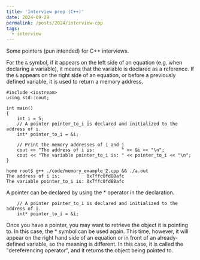 ```yaml
---
title: 'Interview prep (C++)'
date: 2024-09-29
permalink: /posts/2024/interview-cpp
tags:
  - interview
---
```


Some pointers (pun intended) for C++ interviews.

For the `&` symbol, if it appears on the left side of an equation (e.g. when declaring a variable), it means that the variable is declared as a reference. If the `&` appears on the right side of an equation, or before a previously defined variable, it is used to return a memory address.

```
#include <iostream>
using std::cout;

int main() 
{
    int i = 5;
    // A pointer pointer_to_i is declared and initialized to the address of i.
    int* pointer_to_i = &i;
    
    // Print the memory addresses of i and j
    cout << "The address of i is:          " << &i << "\n";
    cout << "The variable pointer_to_i is: " << pointer_to_i << "\n";
}
```

```
home root$ g++ ./code/memory_example_2.cpp && ./a.out
The address of i is:          0x7ffc0fd88afc
The variable pointer_to_i is: 0x7ffc0fd88afc
```

A pointer can be declared by using the * operator in the declaration. 

```
    // A pointer pointer_to_i is declared and initialized to the address of i.
    int* pointer_to_i = &i;
```

Once you have a pointer, you may want to retrieve the object it is pointing to. In this case, the * symbol can be used again. This time, however, it will appear on the right hand side of an equation or in front of an already-defined variable, so the meaning is different. In this case, it is called the "dereferencing operator", and it returns the object being pointed to.
